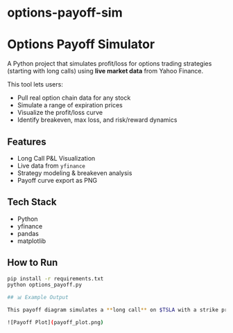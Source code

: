 # options-payoff-sim
#  Options Payoff Simulator

A Python project that simulates profit/loss for options trading strategies (starting with long calls) using **live market data** from Yahoo Finance.

This tool lets users:
- Pull real option chain data for any stock
- Simulate a range of expiration prices
- Visualize the profit/loss curve
- Identify breakeven, max loss, and risk/reward dynamics

##  Features

-  Long Call P&L Visualization
-  Live data from `yfinance`
-  Strategy modeling & breakeven analysis
-  Payoff curve export as PNG

##  Tech Stack

- Python
- yfinance
- pandas
- matplotlib

##  How to Run

```bash
pip install -r requirements.txt
python options_payoff.py

## 📊 Example Output

This payoff diagram simulates a **long call** on $TSLA with a strike price of $250:

![Payoff Plot](payoff_plot.png)
